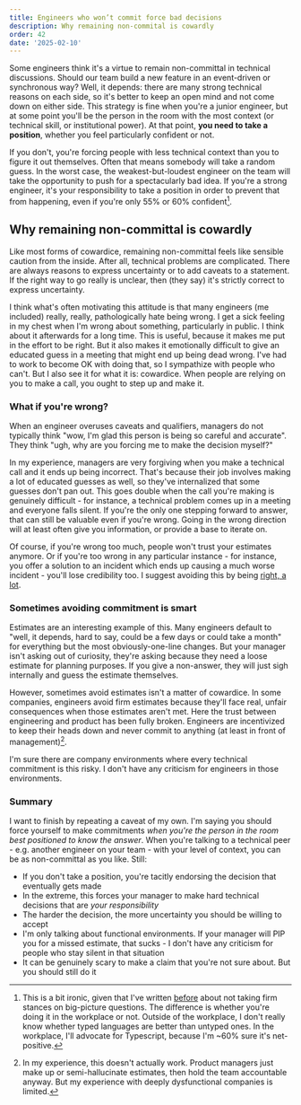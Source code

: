 ```yaml
---
title: Engineers who won’t commit force bad decisions
description: Why remaining non-commital is cowardly
order: 42
date: '2025-02-10'
---
```


Some engineers think it's a virtue to remain non-committal in technical discussions. Should our team build a new feature in an event-driven or synchronous way? Well, it depends: there are many strong technical reasons on each side, so it's better to keep an open mind and not come down on either side. This strategy is fine when you're a junior engineer, but at some point you'll be the person in the room with the most context (or technical skill, or institutional power). At that point, **you need to take a position**, whether you feel particularly confident or not. 

If you don't, you're forcing people with less technical context than you to figure it out themselves. Often that means somebody will take a random guess. In the worst case, the weakest-but-loudest engineer on the team will take the opportunity to push for a spectacularly bad idea. If you're a strong engineer, it's your responsibility to take a position in order to prevent that from happening, even if you're only 55% or 60% confident[^1].

## Why remaining non-committal is cowardly

Like most forms of cowardice, remaining non-committal feels like sensible caution from the inside. After all, technical problems are complicated. There are always reasons to express uncertainty or to add caveats to a statement. If the right way to go really is unclear, then (they say) it's strictly correct to express uncertainty.

I think what's often motivating this attitude is that many engineers (me included) really, really, pathologically hate being wrong. I get a sick feeling in my chest when I'm wrong about something, particularly in public. I think about it afterwards for a long time. This is useful, because it makes me put in the effort to be right. But it also makes it emotionally difficult to give an educated guess in a meeting that might end up being dead wrong. I've had to work to become OK with doing that, so I sympathize with people who can't. But I also see it for what it is: cowardice. When people are relying on you to make a call, you ought to step up and make it.

### What if you're wrong?

When an engineer overuses caveats and qualifiers, managers do not typically think "wow, I'm glad this person is being so careful and accurate". They think "ugh, why are you forcing me to make the decision myself?"

In my experience, managers are very forgiving when you make a technical call and it ends up being incorrect. That's because their job involves making a lot of educated guesses as well, so they've internalized that some guesses don't pan out. This goes double when the call you're making is genuinely difficult - for instance, a technical problem comes up in a meeting and everyone falls silent. If you're the only one stepping forward to answer, that can still be valuable even if you're wrong. Going in the wrong direction will at least often give you information, or provide a base to iterate on.

Of course, if you're wrong too much, people won't trust your estimates anymore. Or if you're too wrong in any particular instance - for instance, you offer a solution to an incident which ends up causing a much worse incident - you'll lose credibility too. I suggest avoiding this by being [right, a lot](/being-right-a-lot).

### Sometimes avoiding commitment is smart

Estimates are an interesting example of this. Many engineers default to "well, it depends, hard to say, could be a few days or could take a month" for everything but the most obviously-one-line changes. But your manager isn't asking out of curiosity, they're asking because they need a loose estimate for planning purposes. If you give a non-answer, they will just sigh internally and guess the estimate themselves.

However, sometimes avoid estimates isn't a matter of cowardice. In some companies, engineers avoid firm estimates because they'll face real, unfair consequences when those estimates aren't met. Here the trust between engineering and product has been fully broken. Engineers are incentivized to keep their heads down and never commit to anything (at least in front of management)[^2].

I'm sure there are company environments where every technical commitment is this risky. I don't have any criticism for engineers in those environments.

### Summary

I want to finish by repeating a caveat of my own. I'm saying you should force yourself to make commitments _when you're the person in the room best positioned to know the answer_. When you're talking to a technical peer - e.g. another engineer on your team - with your level of context, you can be as non-committal as you like. Still:

- If you don't take a position, you're tacitly endorsing the decision that eventually gets made
- In the extreme, this forces your manager to make hard technical decisions that are _your responsibility_
- The harder the decision, the more uncertainty you should be willing to accept
- I'm only talking about functional environments. If your manager will PIP you for a missed estimate, that sucks - I don't have any criticism for people who stay silent in that situation
- It can be genuinely scary to make a claim that you're not sure about. But you should still do it

[^1]: This is a bit ironic, given that I've written [before](/confidence) about not taking firm stances on big-picture questions. The difference is whether you're doing it in the workplace or not. Outside of the workplace, I don't really know whether typed languages are better than untyped ones. In the workplace, I'll advocate for Typescript, because I'm ~60% sure it's net-positive.

[^2]: In my experience, this doesn't actually work. Product managers just make up or semi-hallucinate estimates, then hold the team accountable anyway. But my experience with deeply dysfunctional companies is limited.